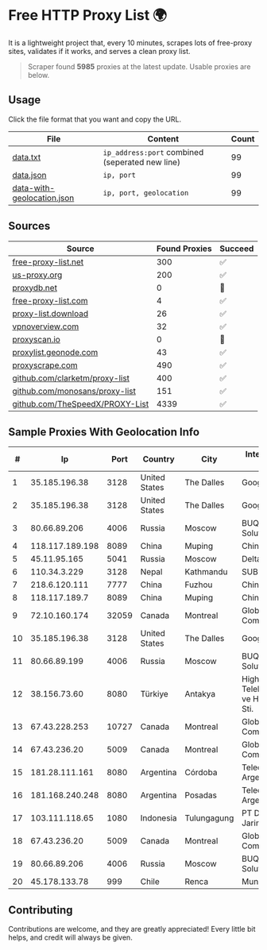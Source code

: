 
# Free HTTP Proxy List 🌍

It is a lightweight project that, every 10 minutes, scrapes lots of free-proxy sites, validates if it works, and serves a clean proxy list.


> Scraper found **5985** proxies at the latest update. Usable proxies are below.

## Usage

Click the file format that you want and copy the URL.


|File|Content|Count|
|----|-------|-----|
|[data.txt](https://raw.githubusercontent.com/themiralay/Proxy-List-World/master/data.txt)|`ip_address:port` combined (seperated new line)|99|
|[data.json](https://raw.githubusercontent.com/themiralay/Proxy-List-World/master/data.json)|`ip, port`|99|
|[data-with-geolocation.json](https://raw.githubusercontent.com/themiralay/Proxy-List-World/master/data-with-geolocation.json)|`ip, port, geolocation`|99|

## Sources

|Source|Found Proxies|Succeed|
|------|-------------|-------|
|[free-proxy-list.net](https://free-proxy-list.net)|300|✅|
|[us-proxy.org](https://www.us-proxy.org)|200|✅|
|[proxydb.net](http://proxydb.net)|0|🚫|
|[free-proxy-list.com](https://free-proxy-list.com/?page=&port=&type%5B%5D=http&type%5B%5D=https&up_time=0&search=Search)|4|✅|
|[proxy-list.download](https://www.proxy-list.download/HTTP)|26|✅|
|[vpnoverview.com](https://vpnoverview.com/privacy/anonymous-browsing/free-proxy-servers)|32|✅|
|[proxyscan.io](https://www.proxyscan.io)|0|🚫|
|[proxylist.geonode.com](https://proxylist.geonode.com/api/proxy-list?limit=300&page=1&sort_by=lastChecked&sort_type=desc&protocols=http,https)|43|✅|
|[proxyscrape.com](https://api.proxyscrape.com/v2/?request=displayproxies&protocol=http&timeout=10000&country=all&ssl=all&anonymity=all)|490|✅|
|[github.com/clarketm/proxy-list](https://raw.githubusercontent.com/clarketm/proxy-list/master/proxy-list-raw.txt)|400|✅|
|[github.com/monosans/proxy-list](https://raw.githubusercontent.com/monosans/proxy-list/main/proxies/http.txt)|151|✅|
|[github.com/TheSpeedX/PROXY-List](https://raw.githubusercontent.com/TheSpeedX/PROXY-List/master/http.txt)|4339|✅|


## Sample Proxies With Geolocation Info

|#|Ip|Port|Country|City|Internet Service Provider|
|-|--|----|-------|----|-------------------------|
|1|35.185.196.38|3128|United States|The Dalles|Google LLC|
|2|35.185.196.38|3128|United States|The Dalles|Google LLC|
|3|80.66.89.206|4006|Russia|Moscow|BUQU.SU Solutions|
|4|118.117.189.198|8089|China|Muping|Chinanet|
|5|45.11.95.165|5041|Russia|Moscow|Delta Ltd|
|6|110.34.3.229|3128|Nepal|Kathmandu|SUBISU C7|
|7|218.6.120.111|7777|China|Fuzhou|China Telecom|
|8|118.117.189.7|8089|China|Muping|Chinanet|
|9|72.10.160.174|32059|Canada|Montreal|GloboTech Communications|
|10|35.185.196.38|3128|United States|The Dalles|Google LLC|
|11|80.66.89.199|4006|Russia|Moscow|BUQU.SU Solutions|
|12|38.156.73.60|8080|Türkiye|Antakya|High Speed Telekomunikasyon ve Hab. Hiz. Ltd. Sti.|
|13|67.43.228.253|10727|Canada|Montreal|GloboTech Communications|
|14|67.43.236.20|5009|Canada|Montreal|GloboTech Communications|
|15|181.28.111.161|8080|Argentina|Córdoba|Telecom Argentina S.A|
|16|181.168.240.248|8080|Argentina|Posadas|Telecom Argentina S.A|
|17|103.111.118.65|1080|Indonesia|Tulungagung|PT Dimensi Jaringan Bersinar|
|18|67.43.236.20|5009|Canada|Montreal|GloboTech Communications|
|19|80.66.89.206|4006|Russia|Moscow|BUQU.SU Solutions|
|20|45.178.133.78|999|Chile|Renca|Mundonet S.p.A|



## Contributing

Contributions are welcome, and they are greatly appreciated! Every
little bit helps, and credit will always be given.

